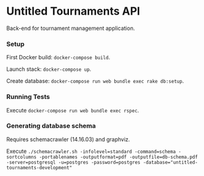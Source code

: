 # Untitled Tournaments API #

Back-end for tournament management application.

### Setup ###

First Docker build: `docker-compose build`.

Launch stack: `docker-compose up`.

Create database: `docker-compose run web bundle exec rake db:setup`.

### Running Tests ###

Execute `docker-compose run web bundle exec rspec`.

### Generating database schema ###

Requires schemacrawler (14.16.03) and graphviz.

Execute `./schemacrawler.sh -infolevel=standard -command=schema -sortcolumns -portablenames -outputformat=pdf -outputfile=db-schema.pdf -server=postgresql -u=postgres -password=postgres -database="untitled-tournaments-development"`
